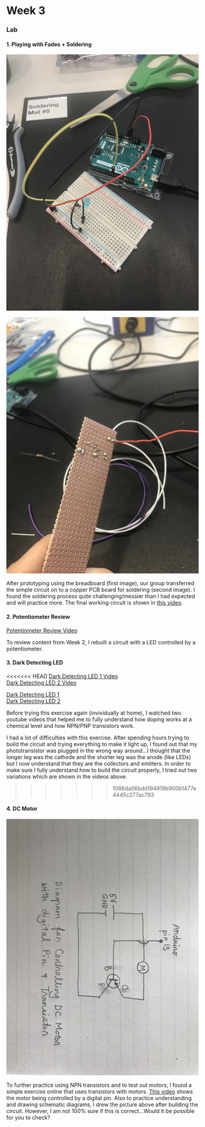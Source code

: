 # Week 3

### Lab

#### 1. Playing with Fades + Soldering

![Prototype of a Circuit before Soldering](fadePrototype.JPG)  
  
![Soldered Circuit](solder.JPG)  

After prototyping using the breadboard (first image), our group transferred the simple circuit on to a copper PCB board for soldering (second image). I found the soldering process quite challenging/messier than I had expected and will practice more. The final working circuit is shown in [this video](https://youtu.be/OkDVoLXT7cQ).  

#### 2. Potentiometer Review

[Potentiometer Review Video](https://youtu.be/_nV3cUQgEfk)

To review content from Week 2, I rebuilt a circuit with a LED controlled by a potentiometer.

#### 3. Dark Detecting LED

<<<<<<< HEAD
[Dark Detecting LED 1 Video](https://youtu.be/PJBI2We9WsI)  
[Dark Detecting LED 2 Video](https://youtu.be/TMGES5NFEIg)
  
[Dark Detecting LED 1](https://youtu.be/PJBI2We9WsI)  
[Dark Detecting LED 2](https://youtu.be/TMGES5NFEIg)

Before trying this exercise again (invividually at home), I watched two youtube videos that helped me to fully understand how doping works at a chemical level and how NPN/PNP transistors work.

I had a lot of difficulties with this exercise. After spending hours trying to build the circuit and trying everything to make it light up, I found out that my phototransistor was plugged in the wrong way around...I thought that the longer leg was the cathode and the shorter leg was the anode (like LEDs) but I now understand that they are the collectors and emitters. In order to make sure I fully understand how to build the circuit properly, I tried out two variations which are shown in the videos above.
>>>>>>> 1086da06bdd194919b900b1477e4445c277ac793

#### 4. DC Motor
  
![Schematic of Motor Transistor Circuit](motorSchematic.JPG)  
  
To further practice using NPN transistors and to test out motors, I found a simple exercise online that uses transistors with motors. [This video](https://youtu.be/B98aGbN63OQ) shows the motor being controlled by a digital pin. Also to practice understanding and drawing schematic diagrams, I drew the picture above after building the circuit. However, I am not 100% sure if this is correct...Would it be possible for you to check?

